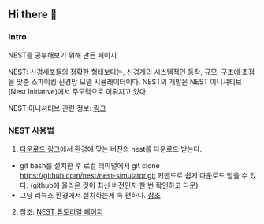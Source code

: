 ## Hi there 👋

### Intro
NEST를 공부해보기 위해 만든 페이지

NEST: 신경세포들의 정확한 형태보다는, 신경계의 시스템적인 동작, 규모, 구조에 초점을 맞춘 스파이킹 신경망 모델 시뮬레이터이다. NEST의 개발은 NEST 이니셔티브(Nest Initiative)에서 주도적으로 이뤄지고 있다.

NEST 이니셔티브 관련 정보: <a href = "https://www.nest-initiative.org">링크 </a>

### NEST 사용법
1. <a href = "https://www.nest-simulator.org/download/">다운로드 링크</a>에서 환경에 맞는 버전의 nest를 다운로드 받는다.

* git bash를 설치한 후 로컬 터미널에서 git clone https://github.com/nest/nest-simulator.git 커맨드로 쉽게 다운로드 받을 수 있다. (github에 올라온 것이 최신 버전인지 한 번 확인하고 다운)
* 그냥 리눅스 환경에서 설치하는게 속 편하다. <a href="https://nest-simulator.readthedocs.io/en/stable/installation/user.html#user-install">참조</a>

2. 참조: <a href = "https://nest-simulator.readthedocs.io/en/stable/">NEST 튜토리얼 페이지</a>







